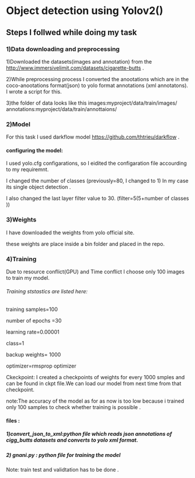 # Object detection using Yolov2()
## Steps I follwed while doing my task
### 1)Data downloading and preprocessing
1)Downloaded the datasets(images and annotation) from the http://www.immersivelimit.com/datasets/cigarette-butts .

2)While preprocessing process I converted the anootations which are in the coco-anootations format(json) to yolo format annotations
 (xml annotatons). I wrote a script for this.
 
 3)the folder of data looks like this images:myproject/data/train/images/
                                     annotations:myproject/data/train/annottaions/
### 2)Model
For this task I used darkflow model https://github.com/thtrieu/darkflow .
#### configuring the model:
I used yolo.cfg configarations, so I eidited the configaration file accourding to my requiremnt.

I changed the number of classes (previously=80, I changed to 1) In my case its single object detection .

 I also changed the last layer filter value to 30. (filter=5(5+number of classes ))
 
### 3)Weights
I have downloaded the weights from yolo official site.

these weights are place inside a bin folder and placed in the repo.

### 4)Training
 Due to resource conflict(GPU) and Time conflict I choose only 100 images to train my model.
 
 ###### Training ststastics are listed here:
 
 training samples=100
 
 number of epochs =30
 
 learning rate=0.00001
 
 class=1
 
 backup weights= 1000
 
 optimizer=rmsprop optimizer
 
 Ckeckpoint: I created a checkpoints of weights for every 1000 smples and can be found in ckpt file.We can load our model from next time from that checkpoint.
 
 
 note:The accuracy of the model as for as now is too low because i trained only 100 samples to check whether training is possible .
 
#### files :
##### 1)convert_json_to_xml:python file which reads json annotations of cigg_butts datasets  and converts to yolo xml format.
##### 2) gnani.py : python file for training the model

Note: train test and validtation has to be done .
